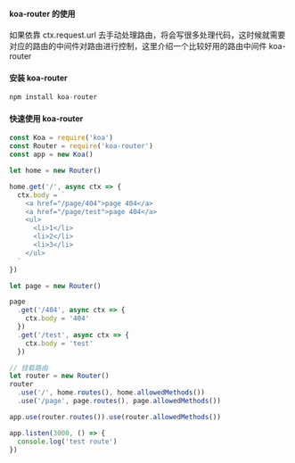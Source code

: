 #### koa-router 的使用

如果依靠 ctx.request.url 去手动处理路由，将会写很多处理代码，这时候就需要对应的路由的中间件对路由进行控制，这里介绍一个比较好用的路由中间件 koa-router

#### 安装 koa-router

```js
npm install koa-router
```

#### 快速使用 koa-router

```js
const Koa = require('koa')
const Router = require('koa-router')
const app = new Koa()

let home = new Router()

home.get('/', async ctx => {
  ctx.body = `
    <a href="/page/404">page 404</a>
    <a href="/page/test">page 404</a>
    <ul>
      <li>1</li>
      <li>2</li>
      <li>3</li>
    </ul>
  `
})

let page = new Router()

page
  .get('/404', async ctx => {
    ctx.body = '404'
  })
  .get('/test', async ctx => {
    ctx.body = 'test'
  })

// 挂载路由
let router = new Router()
router
  .use('/', home.routes(), home.allowedMethods())
  .use('/page', page.routes(), page.allowedMethods())

app.use(router.routes()).use(router.allowedMethods())

app.listen(3000, () => {
  console.log('test route')
})
```

